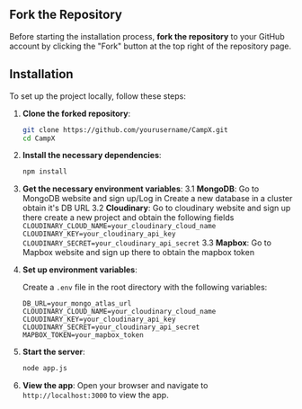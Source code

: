## Fork the Repository
Before starting the installation process, **fork the repository** to your GitHub account by clicking the "Fork" button at the top right of the repository page.

## Installation
To set up the project locally, follow these steps:

1. **Clone the forked repository**:
    
    ```bash
    git clone https://github.com/yourusername/CampX.git
    cd CampX
    ```


2. **Install the necessary dependencies**:

    ```bash
    npm install
    ```
3.  **Get the necessary environment variables**:
    3.1  **MongoDB**:
        Go to MongoDB website and sign up/Log in
        Create a new database in a cluster 
        obtain it's DB URL
    3.2 **Cloudinary**:
        Go to cloudinary website and sign up there
        create a new project and obtain the following fields
        ```
        CLOUDINARY_CLOUD_NAME=your_cloudinary_cloud_name
        CLOUDINARY_KEY=your_cloudinary_api_key
        CLOUDINARY_SECRET=your_cloudinary_api_secret
        ``` 
    3.3 **Mapbox**:
        Go to Mapbox website and sign up there to obtain the mapbox token

4. **Set up environment variables**:

    Create a `.env` file in the root directory with the following variables:
    ```env
    DB_URL=your_mongo_atlas_url
    CLOUDINARY_CLOUD_NAME=your_cloudinary_cloud_name
    CLOUDINARY_KEY=your_cloudinary_api_key
    CLOUDINARY_SECRET=your_cloudinary_api_secret
    MAPBOX_TOKEN=your_mapbox_token
    ```

5. **Start the server**:
    ```bash
    node app.js
    ```

6. **View the app**:
   Open your browser and navigate to `http://localhost:3000` to view the app.

